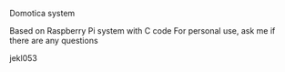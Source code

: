 Domotica system

Based on Raspberry Pi system with C code
For personal use, ask me if there are any questions

jekl053
